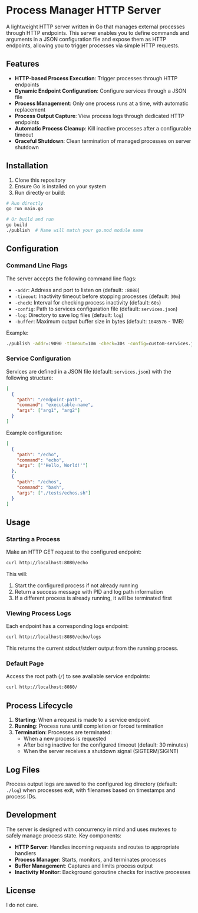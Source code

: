 # Process Manager HTTP Server

A lightweight HTTP server written in Go that manages external processes through HTTP endpoints. This server enables you to define commands and arguments in a JSON configuration file and expose them as HTTP endpoints, allowing you to trigger processes via simple HTTP requests.

## Features

- **HTTP-based Process Execution**: Trigger processes through HTTP endpoints
- **Dynamic Endpoint Configuration**: Configure services through a JSON file
- **Process Management**: Only one process runs at a time, with automatic replacement
- **Process Output Capture**: View process logs through dedicated HTTP endpoints
- **Automatic Process Cleanup**: Kill inactive processes after a configurable timeout
- **Graceful Shutdown**: Clean termination of managed processes on server shutdown

## Installation

1. Clone this repository
2. Ensure Go is installed on your system
3. Run directly or build:

```bash
# Run directly
go run main.go

# Or build and run
go build
./publish  # Name will match your go.mod module name
```

## Configuration

### Command Line Flags

The server accepts the following command line flags:

- `-addr`: Address and port to listen on (default: `:8080`)
- `-timeout`: Inactivity timeout before stopping processes (default: `30m`)
- `-check`: Interval for checking process inactivity (default: `60s`)
- `-config`: Path to services configuration file (default: `services.json`)
- `-log`: Directory to save log files (default: `log`)
- `-buffer`: Maximum output buffer size in bytes (default: `1048576` - 1MB)

Example:

```bash
./publish -addr=:9090 -timeout=10m -check=30s -config=custom-services.json
```

### Service Configuration

Services are defined in a JSON file (default: `services.json`) with the following structure:

```json
[
  {
    "path": "/endpoint-path",
    "command": "executable-name",
    "args": ["arg1", "arg2"]
  }
]
```

Example configuration:

```json
[
  {
    "path": "/echo",
    "command": "echo",
    "args": ["'Hello, World!'"]
  },
  {
    "path": "/echos",
    "command": "bash",
    "args": ["./tests/echos.sh"]
  }
]
```

## Usage

### Starting a Process

Make an HTTP GET request to the configured endpoint:

```bash
curl http://localhost:8080/echo
```

This will:

1. Start the configured process if not already running
2. Return a success message with PID and log path information
3. If a different process is already running, it will be terminated first

### Viewing Process Logs

Each endpoint has a corresponding logs endpoint:

```bash
curl http://localhost:8080/echo/logs
```

This returns the current stdout/stderr output from the running process.

### Default Page

Access the root path (`/`) to see available service endpoints:

```bash
curl http://localhost:8080/
```

## Process Lifecycle

1. **Starting**: When a request is made to a service endpoint
2. **Running**: Process runs until completion or forced termination
3. **Termination**: Processes are terminated:
   - When a new process is requested
   - After being inactive for the configured timeout (default: 30 minutes)
   - When the server receives a shutdown signal (SIGTERM/SIGINT)

## Log Files

Process output logs are saved to the configured log directory (default: `./log`) when processes exit, with filenames based on timestamps and process IDs.

## Development

The server is designed with concurrency in mind and uses mutexes to safely manage process state. Key components:

- **HTTP Server**: Handles incoming requests and routes to appropriate handlers
- **Process Manager**: Starts, monitors, and terminates processes
- **Buffer Management**: Captures and limits process output
- **Inactivity Monitor**: Background goroutine checks for inactive processes

## License

I do not care.
